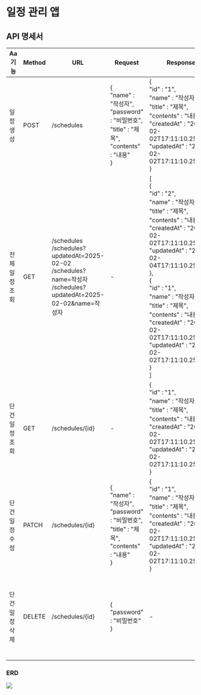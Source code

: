 # 일정 관리 앱

## API 명세서
| Aa 기능     | Method | URL                                                                                                                 | Request                                                                                        | Response                                                                                                                                                                                                                                                                                                                                                                                 | StatusCode                                                                                | Description                                                  |
|-----------|--------|---------------------------------------------------------------------------------------------------------------------|------------------------------------------------------------------------------------------------|------------------------------------------------------------------------------------------------------------------------------------------------------------------------------------------------------------------------------------------------------------------------------------------------------------------------------------------------------------------------------------------|-------------------------------------------------------------------------------------------|--------------------------------------------------------------|
| 일정 생성     | POST   | /schedules                                                                                                          | {<br/>"name" : "작성자",<br/>"password" : "비밀번호",<br/>"title" : "제목",<br/>"contents" : "내용"<br/>} | {<br/>"id" : "1",<br/>"name" : "작성자",<br/>"title" : "제목",<br/>"contents" : "내용",<br/>"createdAt" : "2025-02-02T17:11:10.25361",<br/>"updatedAt" : "2025-02-02T17:11:10.25361"<br/>}                                                                                                                                                                                                      | Code : 200                                                                                | 최초 입력 시, 수정일은 작성일과 동일                                        |
| 전체 일정 조회  | GET    | /schedules<br/>/schedules?updatedAt=2025-02-02<br/>/schedules?name=작성자<br/>/schedules?updatedAt=2025-02-02&name=작성자 | -                                                                                              | [<br/>{<br/>"id" : "2",<br/>"name" : "작성자",<br/>"title" : "제목",<br/>"contents" : "내용",<br/>"createdAt" : "2025-02-02T17:11:10.25361",<br/>"updatedAt" : "2025-02-04T17:11:10.25361"<br/>},<br/>{<br/>"id" : "1",<br/>"name" : "작성자",<br/>"title" : "제목",<br/>"contents" : "내용",<br/>"createdAt" : "2025-02-02T17:11:10.25361",<br/>"updatedAt" : "2025-02-02T17:11:10.25361"<br/>}<br/>] | Code : 200<br/><br/>Code : 404<br/>Content : "해당 일정이 존재하지 않습니다."                               | 수정일, 작성자 조건을 바탕으로 등록된 일정 목록을 전부 조회<br/><br/>수정일 기준 내림차순으로 정렬하여 조회 |
| 단건 일정 조회  | GET    | /schedules/{id}                                                                                                     | -                                                                                              | {<br/>"id" : "1",<br/>"name" : "작성자",<br/>"title" : "제목",<br/>"contents" : "내용",<br/>"createdAt" : "2025-02-02T17:11:10.25361",<br/>"updatedAt" : "2025-02-02T17:11:10.25361"<br/>}                                                                                                                                                                                                      | Code : 200<br/><br/>Code : 404<br/>Content : "해당 일정이 존재하지 않습니다."                          | -                                                            |
| 단건 일정 수정  | PATCH  | /schedules/{id}                                                                                                     | {<br/>"name" : "작성자",<br/>"password" : "비밀번호",<br/>"title" : "제목",<br/>"contents" : "내용"<br/>} | {<br/>"id" : "1",<br/>"name" : "작성자",<br/>"title" : "제목",<br/>"contents" : "내용",<br/>"createdAt" : "2025-02-02T17:11:10.25361",<br/>"updatedAt" : "2025-02-02T17:11:10.25361"<br/>} | Code : 200<br/><br/>Code : 404<br/>Content : "해당 일정이 존재하지 않습니다.",<br/>"비밀번호를 잘못 입력하였습니다." | 일정 수정 시, 비밀번호 검증                                             | 
| 단건 일정 삭제  | DELETE | /schedules/{id}                                                                                                     | {<br/>"password" : "비밀번호"<br/>}                                            | -                                                                                                                                                                                                                                                                                                                                                                                        | Code : 200<br/><br/>Code : 404<br/>Content : "해당 일정이 존재하지 않습니다.",<br/>"비밀번호를 잘못 입력하였습니다." | 일정 삭제 시, 비밀번호 검증                                             |

### ERD

<img src="https://github.com/user-attachments/assets/451ce49d-f108-4d1b-b46d-22d9abd379ca">
